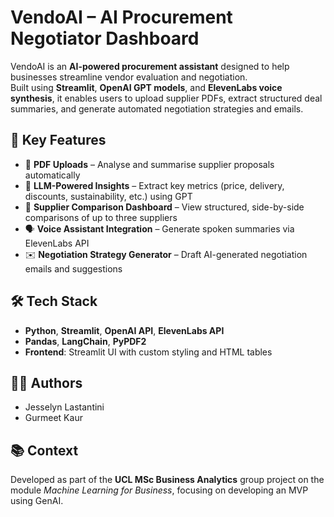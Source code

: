 # VendoAI – AI Procurement Negotiator Dashboard

VendoAI is an **AI-powered procurement assistant** designed to help businesses streamline vendor evaluation and negotiation.  
Built using **Streamlit**, **OpenAI GPT models**, and **ElevenLabs voice synthesis**, it enables users to upload supplier PDFs, extract structured deal summaries, and generate automated negotiation strategies and emails.

## 🚀 Key Features
- 📄 **PDF Uploads** – Analyse and summarise supplier proposals automatically  
- 🤖 **LLM-Powered Insights** – Extract key metrics (price, delivery, discounts, sustainability, etc.) using GPT  
- 🧮 **Supplier Comparison Dashboard** – View structured, side-by-side comparisons of up to three suppliers  
- 🗣️ **Voice Assistant Integration** – Generate spoken summaries via ElevenLabs API  
- ✉️ **Negotiation Strategy Generator** – Draft AI-generated negotiation emails and suggestions

## 🛠️ Tech Stack
- **Python**, **Streamlit**, **OpenAI API**, **ElevenLabs API**
- **Pandas**, **LangChain**, **PyPDF2**
- **Frontend**: Streamlit UI with custom styling and HTML tables

## 🧑‍💻 Authors
- Jesselyn Lastantini  
- Gurmeet Kaur  

## 📚 Context
Developed as part of the **UCL MSc Business Analytics** group project on the module *Machine Learning for Business*, focusing on developing an MVP using GenAI.
